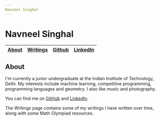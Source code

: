 ```yaml
---
Navneel Singhal
---
```


# Navneel Singhal

| [About][] | [Writings][] | [Github][] | [LinkedIn][] |
| - | - | - | - |

## About

I'm currently a junior undergraduate at the Indian Institute of Technology, Delhi. My interests include machine learning, competitive programming, programming languages and geometry. I also like music and photography.

You can find me on [GitHub][] and [LinkedIn][].

The Writings page contains some of my writings I have written over time, along with some Math Olympiad resources.

[About]: https://NavneelSinghal.github.io
[Writings]: https://NavneelSinghal.github.io/writings
[Github]: https://github.com/NavneelSinghal/
[LinkedIn]: https://www.linkedin.com/in/navneelsinghal/
